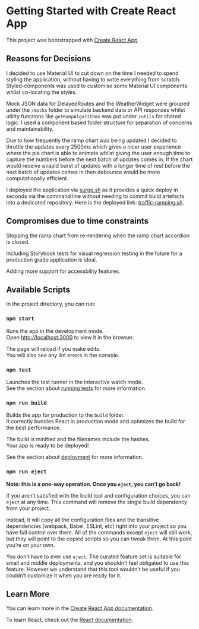 # Getting Started with Create React App

This project was bootstrapped with [Create React App](https://github.com/facebook/create-react-app).

## Reasons for Decisions

I decided to use Material UI to cut down on the time I needed to spend styling the application, without having to write everything from scratch. Styled-components was used to customise some Material UI components whilst co-locating the styles.

Mock JSON data for DelayedRoutes and the WeatherWidget were grouped under the `/mocks` folder to simulate backend data or API responses whilst utility functions like `getRampAlgorithms` was put under `/utils` for shared logic. I used a component based folder structure for separation of concerns and maintainability.

Due to how frequently the ramp chart was being updated I decided to throttle the updates every 2500ms which gives a nicer user experience where the pie chart is able to animate whilst giving the user enough time to capture the numbers before the next batch of updates comes in. If the chart would receive a rapid burst of updates with a longer time of rest before the next batch of updates comes in then debounce would be more computationally efficient.

I deployed the application via [surge.sh](https://surge.sh/) as it provides a quick deploy in seconds via the command line without needing to commit build artefacts into a dedicated repository. Here is the deployed link: [traffic-ramping.sh](https://traffic-ramping.surge.sh/).

## Compromises due to time constraints

Stopping the ramp chart from re-rendering when the ramp chart accordion is closed.

Including Storybook tests for visual regression testing in the future for a production grade application is ideal.

Adding more support for accessbility features.

## Available Scripts

In the project directory, you can run:

### `npm start`

Runs the app in the development mode.\
Open [http://localhost:3000](http://localhost:3000) to view it in the browser.

The page will reload if you make edits.\
You will also see any lint errors in the console.

### `npm test`

Launches the test runner in the interactive watch mode.\
See the section about [running tests](https://facebook.github.io/create-react-app/docs/running-tests) for more information.

### `npm run build`

Builds the app for production to the `build` folder.\
It correctly bundles React in production mode and optimizes the build for the best performance.

The build is minified and the filenames include the hashes.\
Your app is ready to be deployed!

See the section about [deployment](https://facebook.github.io/create-react-app/docs/deployment) for more information.

### `npm run eject`

**Note: this is a one-way operation. Once you `eject`, you can’t go back!**

If you aren’t satisfied with the build tool and configuration choices, you can `eject` at any time. This command will remove the single build dependency from your project.

Instead, it will copy all the configuration files and the transitive dependencies (webpack, Babel, ESLint, etc) right into your project so you have full control over them. All of the commands except `eject` will still work, but they will point to the copied scripts so you can tweak them. At this point you’re on your own.

You don’t have to ever use `eject`. The curated feature set is suitable for small and middle deployments, and you shouldn’t feel obligated to use this feature. However we understand that this tool wouldn’t be useful if you couldn’t customize it when you are ready for it.

## Learn More

You can learn more in the [Create React App documentation](https://facebook.github.io/create-react-app/docs/getting-started).

To learn React, check out the [React documentation](https://reactjs.org/).
